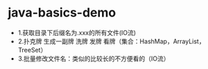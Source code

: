 # java-basics-demo
 - 1.获取目录下后缀名为.xxx的所有文件(IO流)
 - 2.扑克牌 生成一副牌 洗牌 发牌 看牌（集合：HashMap，ArrayList，TreeSet）
 - 3.批量修改文件名：类似的比较长的不方便看的（IO流）
